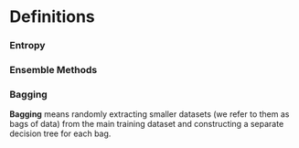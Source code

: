 # Definitions 

### Entropy


### Ensemble Methods

### Bagging
**Bagging** means randomly extracting smaller datasets (we refer to them as bags of data) from the main training dataset and constructing a separate decision tree for each bag.
